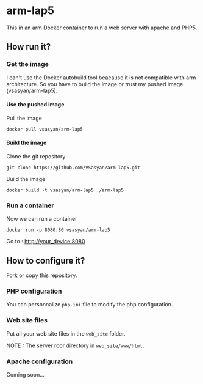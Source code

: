 # arm-lap5

This in an arm Docker container to run a web server with apache and PHP5.

## How run it?

### Get the image

I can't use the Docker autobuild tool beacause it is not compatible with arm architecture. So you have to build the image or trust my pushed image (vsasyan/arm-lap5).

#### Use the pushed image

Pull the image

    docker pull vsasyan/arm-lap5

#### Build the image

Clone the git repository

    git clone https://github.com/VSasyan/arm-lap5.git

Build the image

    docker build -t vsasyan/arm-lap5 ./arm-lap5

### Run a container

Now we can run a container

    docker run -p 8080:80 vsasyan/arm-lap5

Go to : [http://your_device:8080](http://your_device:8080)

## How to configure it?

Fork or copy this repository.

### PHP configuration

You can personnalize `php.ini` file to modify the php configuration.

### Web site files

Put all your web site files in the `web_site` folder.

NOTE : The server roor directory in `web_site/www/html`.

### Apache configuration

Coming soon...
